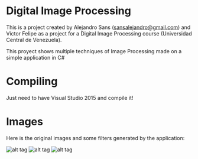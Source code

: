 # Digital Image Processing
This is a project created by Alejandro Sans (sansalejandro@gmail.com) and Víctor Felipe as a project for a Digital Image Processing course (Universidad Central de Venezuela). 

This proyect shows multiple techniques of Image Processing made on a simple application in C#

# Compiling

Just need to have Visual Studio 2015 and compile it!


# Images

Here is the original images and some filters generated by the application:



![alt tag](./Screenshot/Original.jpg)
![alt tag](./Screenshot/Equalization.jpg)
![alt tag](./Screenshot/Roberts.jpg)
